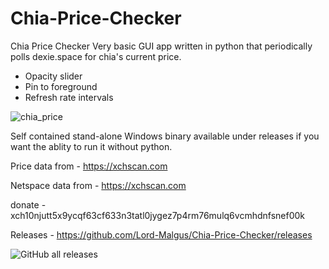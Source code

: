 # Chia-Price-Checker
Chia Price Checker
Very basic GUI app written in python that periodically polls dexie.space for chia's current price.

- Opacity slider 
- Pin to foreground 
- Refresh rate intervals


![chia_price](https://user-images.githubusercontent.com/9889229/220459566-0e235d86-ffe7-40fa-a5fb-e07eeba9a811.gif)



Self contained stand-alone Windows binary available under releases if you want the ablity to run it without python.

Price data from - https://xchscan.com

Netspace data from - https://xchscan.com

donate - xch10njutt5x9ycqf63cf633n3tatl0jygez7p4rm76mulq6vcmhdnfsnef00k

Releases - https://github.com/Lord-Malgus/Chia-Price-Checker/releases

<img alt="GitHub all releases" src="https://img.shields.io/github/downloads/Lord-Malgus/Chia-Price-Checker/total?style=plastic">
